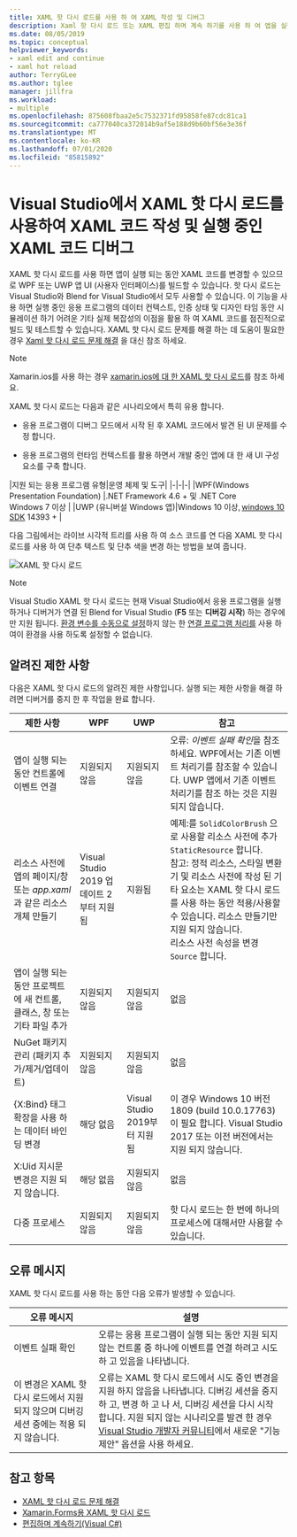 ```yaml
---
title: XAML 핫 다시 로드를 사용 하 여 XAML 작성 및 디버그
description: Xaml 핫 다시 로드 또는 XAML 편집 하며 계속 하기를 사용 하 여 앱을 실행 하는 동안 XAML 코드를 변경할 수 있습니다.
ms.date: 08/05/2019
ms.topic: conceptual
helpviewer_keywords:
- xaml edit and continue
- xaml hot reload
author: TerryGLee
ms.author: tglee
manager: jillfra
ms.workload:
- multiple
ms.openlocfilehash: 875608fbaa2e5c7532371fd95858fe87cdc81ca1
ms.sourcegitcommit: ca777040ca372014b9af5e188d9b60bf56e3e36f
ms.translationtype: MT
ms.contentlocale: ko-KR
ms.lasthandoff: 07/01/2020
ms.locfileid: "85815892"
---
```

# <a name="write-and-debug-running-xaml-code-with-xaml-hot-reload-in-visual-studio"></a>Visual Studio에서 XAML 핫 다시 로드를 사용하여 XAML 코드 작성 및 실행 중인 XAML 코드 디버그

XAML 핫 다시 로드를 사용 하면 앱이 실행 되는 동안 XAML 코드를 변경할 수 있으므로 WPF 또는 UWP 앱 UI (사용자 인터페이스)를 빌드할 수 있습니다. 핫 다시 로드는 Visual Studio와 Blend for Visual Studio에서 모두 사용할 수 있습니다. 이 기능을 사용 하면 실행 중인 응용 프로그램의 데이터 컨텍스트, 인증 상태 및 디자인 타임 동안 시뮬레이션 하기 어려운 기타 실제 복잡성의 이점을 활용 하 여 XAML 코드를 점진적으로 빌드 및 테스트할 수 있습니다. XAML 핫 다시 로드 문제를 해결 하는 데 도움이 필요한 경우 [Xaml 핫 다시 로드 문제 해결](xaml-hot-reload-troubleshooting.md) 을 대신 참조 하세요.

> [!NOTE]
> Xamarin.ios를 사용 하는 경우 [xamarin.ios에 대 한 XAML 핫 다시 로드](/xamarin/xamarin-forms/xaml/hot-reload)를 참조 하세요.

XAML 핫 다시 로드는 다음과 같은 시나리오에서 특히 유용 합니다.

* 응용 프로그램이 디버그 모드에서 시작 된 후 XAML 코드에서 발견 된 UI 문제를 수정 합니다.

* 응용 프로그램의 런타임 컨텍스트를 활용 하면서 개발 중인 앱에 대 한 새 UI 구성 요소를 구축 합니다.

|지원 되는 응용 프로그램 유형|운영 체제 및 도구|
|-|-|-|
|WPF(Windows Presentation Foundation) |.NET Framework 4.6 + 및 .NET Core</br>Windows 7 이상 |
|UWP (유니버설 Windows 앱)|Windows 10 이상, [windows 10 SDK](https://developer.microsoft.com/windows/downloads/windows-10-sdk) 14393 + |

다음 그림에서는 라이브 시각적 트리를 사용 하 여 소스 코드를 연 다음 XAML 핫 다시 로드를 사용 하 여 단추 텍스트 및 단추 색을 변경 하는 방법을 보여 줍니다.

![XAML 핫 다시 로드](../debugger/media/xaml-hot-reload-using.gif)

> [!NOTE]
> Visual Studio XAML 핫 다시 로드는 현재 Visual Studio에서 응용 프로그램을 실행 하거나 디버거가 연결 된 Blend for Visual Studio (**F5** 또는 **디버깅 시작**) 하는 경우에만 지원 됩니다. [환경 변수를 수동으로 설정](xaml-hot-reload-troubleshooting.md#verify-that-you-use-start-debugging-rather-than-attach-to-process)하지 않는 한 [연결 프로그램 처리를](../debugger/attach-to-running-processes-with-the-visual-studio-debugger.md) 사용 하 여이 환경을 사용 하도록 설정할 수 없습니다.

## <a name="known-limitations"></a>알려진 제한 사항

다음은 XAML 핫 다시 로드의 알려진 제한 사항입니다. 실행 되는 제한 사항을 해결 하려면 디버거를 중지 한 후 작업을 완료 합니다.

|제한 사항|WPF|UWP|참고|
|-|-|-|-|
|앱이 실행 되는 동안 컨트롤에 이벤트 연결|지원되지 않음|지원되지 않음|오류: *이벤트 실패 확인*을 참조 하세요. WPF에서는 기존 이벤트 처리기를 참조할 수 있습니다. UWP 앱에서 기존 이벤트 처리기를 참조 하는 것은 지원 되지 않습니다.|
|리소스 사전에 앱의 페이지/창 또는 *app.xaml* 과 같은 리소스 개체 만들기|Visual Studio 2019 업데이트 2부터 지원 됨|지원됨|예제:를 `SolidColorBrush` 으로 사용할 리소스 사전에 추가 `StaticResource` 합니다.</br>참고: 정적 리소스, 스타일 변환기 및 리소스 사전에 작성 된 기타 요소는 XAML 핫 다시 로드를 사용 하는 동안 적용/사용할 수 있습니다. 리소스 만들기만 지원 되지 않습니다.</br> 리소스 사전 속성을 변경 `Source` 합니다.|
|앱이 실행 되는 동안 프로젝트에 새 컨트롤, 클래스, 창 또는 기타 파일 추가|지원되지 않음|지원되지 않음|없음|
|NuGet 패키지 관리 (패키지 추가/제거/업데이트)|지원되지 않음|지원되지 않음|없음|
|{X:Bind} 태그 확장을 사용 하는 데이터 바인딩 변경|해당 없음|Visual Studio 2019부터 지원 됨|이 경우 Windows 10 버전 1809 (build 10.0.17763)이 필요 합니다. Visual Studio 2017 또는 이전 버전에서는 지원 되지 않습니다.|
|X:Uid 지시문 변경은 지원 되지 않습니다.|해당 없음|지원되지 않음|없음|
|다중 프로세스 | 지원되지 않음 | 지원되지 않음 | 핫 다시 로드는 한 번에 하나의 프로세스에 대해서만 사용할 수 있습니다. |

## <a name="error-messages"></a>오류 메시지

XAML 핫 다시 로드를 사용 하는 동안 다음 오류가 발생할 수 있습니다.

|오류 메시지|설명|
|-|-|
|이벤트 실패 확인|오류는 응용 프로그램이 실행 되는 동안 지원 되지 않는 컨트롤 중 하나에 이벤트를 연결 하려고 시도 하 고 있음을 나타냅니다.|
|이 변경은 XAML 핫 다시 로드에서 지원 되지 않으며 디버깅 세션 중에는 적용 되지 않습니다.|오류는 XAML 핫 다시 로드에서 시도 중인 변경을 지원 하지 않음을 나타냅니다. 디버깅 세션을 중지 하 고, 변경 하 고 나 서, 디버깅 세션을 다시 시작 합니다. 지원 되지 않는 시나리오를 발견 한 경우 [Visual Studio 개발자 커뮤니티](https://developercommunity.visualstudio.com/spaces/8/index.html)에서 새로운 "기능 제안" 옵션을 사용 하세요. |

## <a name="see-also"></a>참고 항목

* [XAML 핫 다시 로드 문제 해결](xaml-hot-reload-troubleshooting.md)
* [Xamarin.Forms용 XAML 핫 다시 로드](/xamarin/xamarin-forms/xaml/hot-reload)
* [편집하며 계속하기(Visual C#)](../debugger/edit-and-continue-visual-csharp.md)
